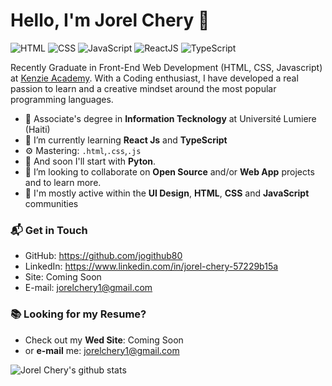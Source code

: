 
# Hello, I'm Jorel Chery 👋

![HTML](https://img.shields.io/badge/HTML-Intermediate-orange)
![CSS](https://img.shields.io/badge/CSS-Intermediate-blue)
![JavaScript](https://img.shields.io/badge/JavaScript-Intermediate-yellow)
![ReactJS](https://img.shields.io/badge/ReactJS-Beginner-orange)
![TypeScript](https://img.shields.io/badge/TypeScript-Beginner-lightgrey)

Recently Graduate in Front-End Web Development (HTML, CSS, Javascript) at [Kenzie Academy](https://www.kenzie.academy/). With a Coding enthusiast, I have developed a real passion to learn and a creative mindset around the most popular programming languages.

- 🔭 Associate's degree in **Information Tecknology** at Université Lumiere (Haiti)
- 🌱 I’m currently learning **React Js** and **TypeScript**
- ⚙️ Mastering: `.html`,`.css`,`.js`
- 🌱 And soon I'll start with **Pyton**.
- 👯 I’m looking to collaborate on **Open Source** and/or **Web App** projects and to learn more.
- 💬 I'm mostly active within the **UI Design**, **HTML**, **CSS** and **JavaScript** communities

### 📬 Get in Touch

- GitHub: https://github.com/jogithub80
- LinkedIn: https://www.linkedin.com/in/jorel-chery-57229b15a
- Site: Coming Soon
- E-mail: jorelchery1@gmail.com

### 📚 Looking for my Resume?

- Check out my **Wed Site**: Coming Soon
- or **e-mail** me: jorelchery1@gmail.com

![Jorel Chery's github stats](https://github-readme-stats.vercel.app/api?username=jogithub80&show_icons=true&hide_border=false)


<!--
**jogithub80/jogithub80** is a ✨ _special_ ✨ repository because its `README.md` (this file) appears on your GitHub profile.

Here are some ideas to get you started:

- 🔭 I’m currently working on ...
- 🌱 I’m currently learning ...
- 👯 I’m looking to collaborate on ...
- 🤔 I’m looking for help with ...
- 💬 Ask me about ...
- 📫 How to reach me: ...
- 😄 Pronouns: ...
- ⚡ Fun fact: ...
-->
